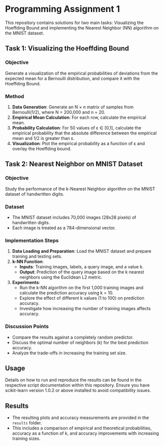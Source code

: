 # Programming Assignment 1

This repository contains solutions for two main tasks: Visualizing the Hoeffding Bound and implementing the Nearest Neighbor (NN) algorithm on the MNIST dataset.

## Task 1: Visualizing the Hoeffding Bound

### Objective
Generate a visualization of the empirical probabilities of deviations from the expected mean for a Bernoulli distribution, and compare it with the Hoeffding Bound.

### Method
1. **Data Generation**: Generate an N × n matrix of samples from Bernoulli(1/2), where N = 200,000 and n = 20.
2. **Empirical Mean Calculation**: For each row, calculate the empirical mean.
3. **Probability Calculation**: For 50 values of ε ∈ [0,1], calculate the empirical probability that the absolute difference between the empirical mean and 1/2 is greater than ε.
4. **Visualization**: Plot the empirical probability as a function of ε and overlay the Hoeffding bound.

## Task 2: Nearest Neighbor on MNIST Dataset

### Objective
Study the performance of the k-Nearest Neighbor algorithm on the MNIST dataset of handwritten digits.

### Dataset
- The MNIST dataset includes 70,000 images (28x28 pixels) of handwritten digits.
- Each image is treated as a 784-dimensional vector.

### Implementation Steps
1. **Data Loading and Preparation**: Load the MNIST dataset and prepare training and testing sets.
2. **k-NN Function**:
   - **Inputs**: Training images, labels, a query image, and a value k.
   - **Output**: Prediction of the query image based on the k nearest neighbors using the Euclidean L2 metric.
3. **Experiments**:
   - Run the k-NN algorithm on the first 1,000 training images and calculate the prediction accuracy using k = 10.
   - Explore the effect of different k values (1 to 100) on prediction accuracy.
   - Investigate how increasing the number of training images affects accuracy.

### Discussion Points
- Compare the results against a completely random predictor.
- Discuss the optimal number of neighbors (k) for the best prediction accuracy.
- Analyze the trade-offs in increasing the training set size.

## Usage

Details on how to run and reproduce the results can be found in the respective script documentation within this repository. Ensure you have scikit-learn version 1.0.2 or above installed to avoid compatibility issues.

## Results

- The resulting plots and accuracy measurements are provided in the `results` folder.
- This includes a comparison of empirical and theoretical probabilities, accuracy as a function of k, and accuracy improvements with increasing training sizes.
